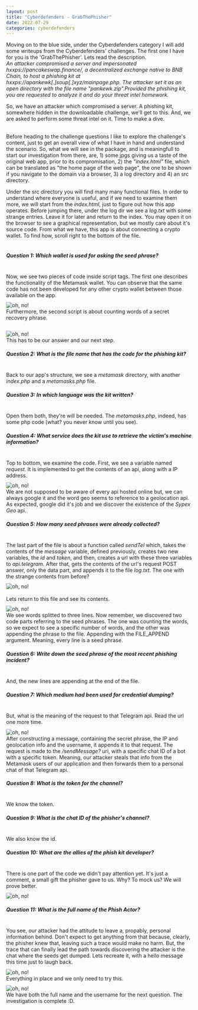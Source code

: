 ```yaml
---
layout: post
title: "Cyberdefenders - GrabThePhisher"
date: 2022-07-29
categories: cyberdefenders
---
```


Moving on to the blue side, under the Cyberdefenders category I will add some writeups from the Cyberdefenders' challenges. The first one I have for you is the 'GrabThePhisher'. Lets read the description.<br>
<i>An attacker compromised a server and impersonated hxxps://pancakeswap.finance/, a decentralized exchange native to BNB Chain, to host a phishing kit at hxxps://apankewk[.]soup[.]xyz/mainpage.php. The attacker set it as an open directory with the file name "pankewk.zip".Provided the phishing kit, you are requested to analyze it and do your threat intel homework.</i><br>

So, we have an attacker which compromised a server. A phishing kit, somewhere hidden in the downloadable challenge, we'll get to this. And, we are asked to perform some threat intel on it. Time to make a dive.<br><br>

Before heading to the challenge questions I like to explore the challenge's content, just to get an overall view of what I have in hand and understand the scenario. So, what we will see in the package, and is meaningfull to start our investigation from there, are, 1) some jpgs giving us a taste of the original web app, prior to its compromisation, 2) the <i>"index.html"</i> file, which can be translated as "the home page of the web page", the one to be shown if you navigate to the domain via a browser, 3) a log directory and 4) an src directory.<br>

Under the src directory you will find many many functional files. In order to understand where everyone is useful, and if we need to examine them more, we will start from the <i>index.html</i>, just to figure out how this app operates. Before jumping there, under the log dir we see a <i>log.txt</i> with some strange entries. Leave it for later and return to the index. You may open it on the browser to see a graphical representation, but we mostly care about it's source code. From what we have, this app is about connecting a crypto wallet. To find how, scroll right to the bottom of the file.<br><br>

<article>
<h5>Question 1: Which wallet is used for asking the seed phrase?</h5><br>
Now, we see two pieces of code inside script tags. The first one describes the functionality of the Metamask wallet. You can observe that the same code has not been developed for any other crypto wallet between those available on the app.<br>
<img src="/securityegg/assets/images/cyberdefenders/phisher/1_index_connect.png" alt="oh, no!" style="margin-top: 2%; max-width: 100%"><br>
Furthermore, the second script is about counting words of a secret recovery phrase.<br><br>
<img src="/securityegg/assets/images/cyberdefenders/phisher/1_secret_phrases.png" alt="oh, no!" style="margin-top: 2%; max-width: 100%"><br>
This has to be our answer and our next step.<br>
<h5>Question 2: What is the file name that has the code for the phishing kit?</h5><br>
Back to our app's structure, we see a <i>metamask</i> directory, with another <i>index.php</i> and a <i>metamasks.php</i> file.<br>
<h5>Question 3: In which language was the kit written?</h5><br>
Open them both, they're will be needed. The <i>metamasks.php</i>, indeed, has some php code (what? you never know until you see).<br>
<h5>Question 4: What service does the kit use to retrieve the victim's machine information?</h5><br>
Top to bottom, we examine the code. First, we see a variable named <i>request</i>. It is implemented to get the contents of an api, along with a IP address.<br>
<img src="/securityegg/assets/images/cyberdefenders/phisher/4_api.png" alt="oh, no!" style="margin-top: 2%; max-width: 100%"><br>
We are not supposed to be aware of every api hosted online but, we can always google it and the word geo seems to reference to a geolocation api. As expected, google did it's job and we discover the existence of the <i>Sypex Geo</i> api.<br>
<h5>Question 5: How many seed phrases were already collected?</h5><br>
The last part of the file is about a function called <i>sendTel</i> which, takes the contents of the <i>message</i> variable, defined previously, creates two new variables, the <i>id</i> and <i>token</i>, and then, creates a url with these three variables to <i>api.telegram</i>. After that, gets the contents of the url's request POST answer, only the data part, and appends it to the file <i>log.txt</i>. The one with the strange contents from before?<br>
<img src="/securityegg/assets/images/cyberdefenders/phisher/5_code_part.png" alt="oh, no!" style="margin-top: 2%; max-width: 100%"><br><br>
Lets return to this file and see its contents.<br>
<img src="/securityegg/assets/images/cyberdefenders/phisher/5_seeds.png" alt="oh, no!" style="margin-top: 2%; max-width: 100%"><br>
We see words splitted to three lines. Now remember, we discovered two code parts referring to the seed phrases. The one was counting the words, so we expect to see a specific number of words, and the other was appending the phrase to the file. Appending with the FILE_APPEND argument. Meaning, every line is a seed phrase.
<h5>Question 6: Write down the seed phrase of the most recent phishing incident?</h5><br>
And, the new lines are appending at the end of the file.
<h5>Question 7: Which medium had been used for credential dumping?</h5><br>
But, what is the meaning of the request to that Telegram api. Read the url one more time.<br>
<img src="/securityegg/assets/images/cyberdefenders/phisher/7_code_part.png" alt="oh, no!" style="margin-top: 2%; max-width: 100%"><br>
After constructing a message, containing the secret phrase, the IP and geolocation info and the username, it appends it to that request. The request is made to the <i>/sendMessage?</i> uri, with a specific chat ID of a bot with a specific token. Meaning, our attacker steals that info from the Metamask users of our application and then forwards them to a personal chat of that Telegram api.
<h5>Question 8: What is the token for the channel?</h5><br>
We know the token.<br>
<h5>Question 9: What is the chat ID of the phisher's channel?</h5><br>
We also know the id.<br>
<h5>Question 10: What are the allies of the phish kit developer?</h5><br>
There is one part of the code we didn't pay attention yet. It's just a comment, a small gift the phisher gave to us. Why? To mock us? We will prove better.<br>
<img src="/securityegg/assets/images/cyberdefenders/phisher/10_allies.png" alt="oh, no!" style="margin-top: 2%; max-width: 100%"><br>
<h5>Question 11: What is the full name of the Phish Actor?</h5><br>
You see, our attacker had the attitude to leave a, propably, personal information behind. Don't expect to get anything from that because, clearly, the phisher knew that, leaving such a trace would make no harm. But, the trace that can finally lead the path towards discovering the attacker is the chat where the seeds get dumped. Lets recreate it, with a hello message this time just to laugh back.<br>
<img src="/securityegg/assets/images/cyberdefenders/phisher/recreate_link.png" alt="oh, no!" style="margin-top: 2%; max-width: 100%"><br>
Everything in place and we only need to try this.<br>
<img src="/securityegg/assets/images/cyberdefenders/phisher/11_12_answers.png" alt="oh, no!" style="margin-top: 2%; max-width: 100%"><br>
We have both the full name and the username for the next question. The investigation is complete :D.
</article>
